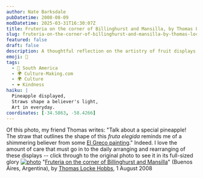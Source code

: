 ```yaml
---
author: Nate Barksdale
pubDatetime: 2008-08-09
modDatetime: 2025-03-31T16:30:07Z
title: Fruteria on the corner of Billinghurst and Mansilla, by Thomas Locke Hobbs
slug: fruteria-on-the-corner-of-billinghurst-and-mansilla-by-thomas-locke-hobbs
featured: false
draft: false
description: A thoughtful reflection on the artistry of fruit displays, inspired by a special pineapple.
emoji: 🍍
tags:
  - 🧉 South America
  - 🌍 Culture-Making.com
  - 🌍 Culture
  - ❤️ Kindness
haiku: |
  Pineapple displayed,  
  Straws shape a believer's light,  
  Art in everyday.
coordinates: [-34.5863, -58.4266]
---
```


Of this photo, my friend Thomas writes: "Talk about a special pineapple! The straw that outlines the shape of this _fruta elegida_ reminds me of a shimmering believer from some [El Greco painting](http://en.wikipedia.org/wiki/Image:2205grec.jpg)." Indeed. I love the amount of care that must go in to the daily arranging and rearranging of these displays -- click through to the original photo to see it in its full-sized glory
[![photo](http://culture-making.com/media/1075.jpg)](http://www.thomaslockehobbs.com/2008/08/fruteria-on-corner-of-billinghurst-and.html)
"[Fruteria on the corner of Billinghurst and Mansilla](http://web.archive.org/web/20230924211244/http://www.thomaslockehobbs.com/2008/08/fruteria-on-corner-of-billinghurst-and.html)" (Buenos Aires, Argentina), by [Thomas Locke Hobbs](http://web.archive.org/web/20241106015829/http://thomaslockehobbs.com/), 1 August 2008
